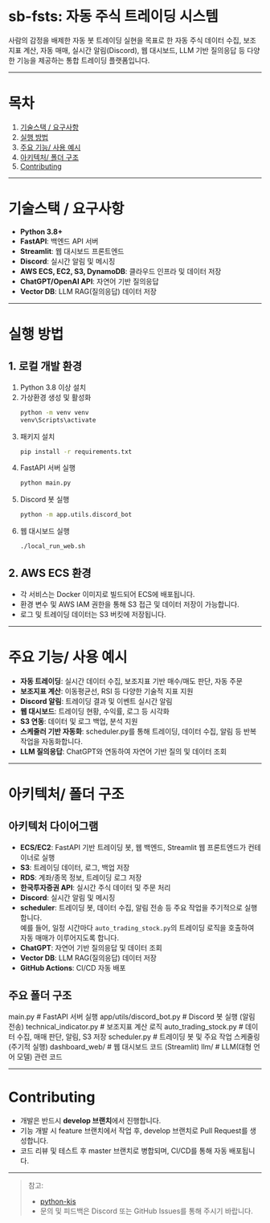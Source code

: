 # sb-fsts: 자동 주식 트레이딩 시스템

사람의 감정을 배제한 자동 봇 트레이딩 실현을 목표로 한 자동 주식 데이터 수집, 보조지표 계산, 자동 매매, 실시간 알림(Discord), 웹 대시보드, LLM 기반 질의응답 등 다양한 기능을 제공하는 통합 트레이딩 플랫폼입니다.

---

# 목차
1. [기술스택 / 요구사항](#기술스택--요구사항)
2. [실행 방법](#실행-방법)
3. [주요 기능/ 사용 예시](#주요-기능-사용-예시)
4. [아키텍처/ 폴더 구조](#아키텍처-폴더-구조)
5. [Contributing](#contributing)

---

# 기술스택 / 요구사항

- **Python 3.8+**
- **FastAPI**: 백엔드 API 서버
- **Streamlit**: 웹 대시보드 프론트엔드
- **Discord**: 실시간 알림 및 메시징
- **AWS ECS, EC2, S3, DynamoDB**: 클라우드 인프라 및 데이터 저장
- **ChatGPT/OpenAI API**: 자연어 기반 질의응답
- **Vector DB**: LLM RAG(질의응답) 데이터 저장

---

# 실행 방법

## 1. 로컬 개발 환경

1. Python 3.8 이상 설치
2. 가상환경 생성 및 활성화
   ```sh
   python -m venv venv
   venv\Scripts\activate
   ```
3. 패키지 설치
   ```sh
   pip install -r requirements.txt
   ```
4. FastAPI 서버 실행
   ```sh
   python main.py
   ```
5. Discord 봇 실행
   ```sh
   python -m app.utils.discord_bot
   ```
6. 웹 대시보드 실행
   ```sh
   ./local_run_web.sh
   ```

## 2. AWS ECS 환경

- 각 서비스는 Docker 이미지로 빌드되어 ECS에 배포됩니다.
- 환경 변수 및 AWS IAM 권한을 통해 S3 접근 및 데이터 저장이 가능합니다.
- 로그 및 트레이딩 데이터는 S3 버킷에 저장됩니다.

---

# 주요 기능/ 사용 예시

- **자동 트레이딩**: 실시간 데이터 수집, 보조지표 기반 매수/매도 판단, 자동 주문
- **보조지표 계산**: 이동평균선, RSI 등 다양한 기술적 지표 지원
- **Discord 알림**: 트레이딩 결과 및 이벤트 실시간 알림
- **웹 대시보드**: 트레이딩 현황, 수익률, 로그 등 시각화
- **S3 연동**: 데이터 및 로그 백업, 분석 지원
- **스케줄러 기반 자동화**: scheduler.py를 통해 트레이딩, 데이터 수집, 알림 등 반복 작업을 자동화합니다.
- **LLM 질의응답**: ChatGPT와 연동하여 자연어 기반 질의 및 데이터 조회

---

# 아키텍처/ 폴더 구조

## 아키텍처 다이어그램

- **ECS/EC2**: FastAPI 기반 트레이딩 봇, 웹 백엔드, Streamlit 웹 프론트엔드가 컨테이너로 실행
- **S3**: 트레이딩 데이터, 로그, 백업 저장
- **RDS**: 계좌/종목 정보, 트레이딩 로그 저장
- **한국투자증권 API**: 실시간 주식 데이터 및 주문 처리
- **Discord**: 실시간 알림 및 메시징
- **scheduler**: 트레이딩 봇, 데이터 수집, 알림 전송 등 주요 작업을 주기적으로 실행합니다.  
  예를 들어, 일정 시간마다 `auto_trading_stock.py`의 트레이딩 로직을 호출하여 자동 매매가 이루어지도록 합니다.
- **ChatGPT**: 자연어 기반 질의응답 및 데이터 조회
- **Vector DB**: LLM RAG(질의응답) 데이터 저장
- **GitHub Actions**: CI/CD 자동 배포

## 주요 폴더 구조

main.py                  # FastAPI 서버 실행
app/utils/discord_bot.py # Discord 봇 실행 (알림 전송)
technical_indicator.py   # 보조지표 계산 로직
auto_trading_stock.py    # 데이터 수집, 매매 판단, 알림, S3 저장
scheduler.py             # 트레이딩 봇 및 주요 작업 스케줄링 (주기적 실행)
dashboard_web/           # 웹 대시보드 코드 (Streamlit)
llm/                     # LLM(대형 언어 모델) 관련 코드

---

# Contributing

- 개발은 반드시 **develop 브랜치**에서 진행합니다.
- 기능 개발 시 feature 브랜치에서 작업 후, develop 브랜치로 Pull Request를 생성합니다.
- 코드 리뷰 및 테스트 후 master 브랜치로 병합되며, CI/CD를 통해 자동 배포됩니다.

---

> 참고:  
> - [python-kis](https://github.com/Soju06/python-kis)  
> - 문의 및 피드백은 Discord 또는 GitHub Issues를 통해 주시기 바랍니다.
